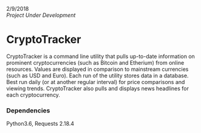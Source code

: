 2/9/2018   
*Project Under Development*

# CryptoTracker

CryptoTracker is a command line utility that pulls up-to-date information on prominent cryptocurrencies (such as Bitcoin and Etherium) from online resources. Values are displayed in comparison to mainstream currencies (such as USD and Euro). Each run of the utility stores data in a database. Best run daily (or at another regular interval) for price comparisons and viewing trends. CryptoTracker also pulls and displays news headlines for each cryptocurrency.

### Dependencies   
Python3.6, Requests 2.18.4